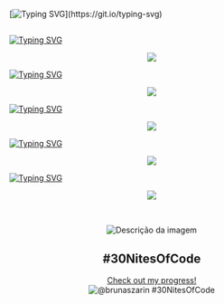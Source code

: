 [![Typing SVG](https://readme-typing-svg.demolab.com?font=Pixelify+Sans&size=50&duration=1900&pause=50&color=EB4AAB&center=true&vCenter=true&multiline=true&repeat=false&random=false&width=1903&height=135&lines=Hello+World!;I'm+Bruna+Szarin%2C+a+Fullstack+Developer.)](https://git.io/typing-svg)
##

[![Typing SVG](https://readme-typing-svg.demolab.com?font=Pixelify+Sans&size=50&pause=1000&color=A059EB&center=true&vCenter=true&repeat=false&random=false&width=1903&height=135&lines=Web+Development)](https://git.io/typing-svg)
<p align="center">
  <a href="https://skillicons.dev">
    <img src="https://skillicons.dev/icons?i=html,css,sass,tailwind&theme=dark" />
  </a>
</p>


[![Typing SVG](https://readme-typing-svg.demolab.com?font=Pixelify+Sans&size=50&pause=1000&color=A059EB&center=true&vCenter=true&repeat=false&random=false&width=1903&height=135&lines=Coding+Skills)](https://git.io/typing-svg)
<p align="center">
  <a href="https://skillicons.dev">
    <img src="https://skillicons.dev/icons?i=javascript,java,ruby,c,nodejs&theme=dark" />
  </a>
</p>

[![Typing SVG](https://readme-typing-svg.demolab.com?font=Pixelify+Sans&size=50&pause=1000&color=A059EB&center=true&vCenter=true&repeat=false&random=false&width=1903&height=135&lines=Frameworks)](https://git.io/typing-svg)
<p align="center">
  <a href="https://skillicons.dev">
    <img src="https://skillicons.dev/icons?i=angular,vue,react&theme=dark" />
  </a>
</p>


[![Typing SVG](https://readme-typing-svg.demolab.com?font=Pixelify+Sans&size=50&pause=1000&color=A059EB&center=true&vCenter=true&repeat=false&random=false&width=1903&height=135&lines=Cloud+Computing)](https://git.io/typing-svg)
<p align="center">
  <a href="https://skillicons.dev">
    <img src="https://skillicons.dev/icons?i=aws,azure,gcp&theme=dark" />
  </a>
</p>


[![Typing SVG](https://readme-typing-svg.demolab.com?font=Pixelify+Sans&size=50&pause=1000&color=A059EB&center=true&vCenter=true&repeat=false&random=false&width=1903&height=135&lines=UI%2FUX+Design+Skills)](https://git.io/typing-svg)
<p align="center">
  <a href="https://skillicons.dev">
    <img src="https://skillicons.dev/icons?i=figma,ps,ae,ai&theme=dark" />
  </a>
</p>

<br>
<p align="center">
  <img src="https://user-images.githubusercontent.com/74038190/226127913-88de86d3-8437-45b9-a3b6-e746b47f655a.gif" alt="Descrição da imagem">
</p>

<div align="center">




## #30NitesOfCode  

[Check out my progress!](https://www.codedex.io/@brunaszarin/30-nites-of-code)  
<img src="https://www.codedex.io/api/petStatus?user=brunaszarin" alt="@brunaszarin #30NitesOfCode">

</div>
